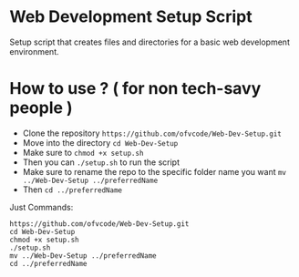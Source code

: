 # Web Development Setup Script
Setup script that creates files and directories for a basic web development environment.


# How to use ? ( for non tech-savy people )
* Clone the repository `https://github.com/ofvcode/Web-Dev-Setup.git`
* Move into the directory `cd Web-Dev-Setup`
* Make sure to `chmod +x setup.sh`
* Then you can `./setup.sh` to run the script
* Make sure to rename the repo to the specific folder name you want `mv ../Web-Dev-Setup ../preferredName`
* Then `cd ../preferredName` 

Just Commands: 

```
https://github.com/ofvcode/Web-Dev-Setup.git
cd Web-Dev-Setup
chmod +x setup.sh
./setup.sh
mv ../Web-Dev-Setup ../preferredName
cd ../preferredName
```
